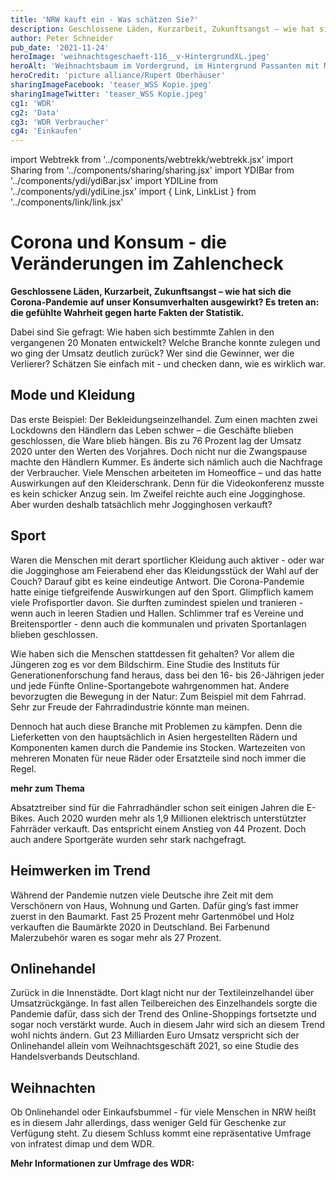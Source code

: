 ```yaml
---
title: 'NRW kauft ein - Was schätzen Sie?'
description: Geschlossene Läden, Kurzarbeit, Zukunftsangst – wie hat sich die Corona-Pandemie auf unser Konsumverhalten ausgewirkt? Es treten an: die gefühlte Wahrheit gegen harte Fakten der Statistik. Bei "Was schätzen Sie..." ist ihre einschätzung gefragt.
author: Peter Schneider
pub_date: '2021-11-24'
heroImage: 'weihnachtsgeschaeft-116__v-HintergrundXL.jpeg'
heroAlt: 'Weihnachtsbaum im Vordergrund, im Hintergrund Passanten mit Mund-Nasen-Maske'
heroCredit: 'picture alliance/Rupert Oberhäuser'
sharingImageFacebook: 'teaser_WSS Kopie.jpeg'
sharingImageTwitter: 'teaser_WSS Kopie.jpeg'
cg1: 'WDR'
cg2: 'Data'
cg3: 'WDR Verbraucher'
cg4: 'Einkaufen'
---
```


import Webtrekk from '../components/webtrekk/webtrekk.jsx'
import Sharing from '../components/sharing/sharing.jsx'
import YDIBar from '../components/ydi/ydiBar.jsx'
import YDILine from '../components/ydi/ydiLine.jsx'
import { Link, LinkList } from '../components/link/link.jsx'

# Corona und Konsum - die Veränderungen im Zahlencheck

**Geschlossene Läden, Kurzarbeit, Zukunftsangst – wie hat sich die Corona-Pandemie auf unser Konsumverhalten ausgewirkt? Es treten an: die gefühlte Wahrheit gegen harte Fakten der Statistik.**

Dabei sind Sie gefragt: Wie haben sich bestimmte Zahlen in den vergangenen 20 Monaten entwickelt? Welche Branche konnte zulegen und wo ging der Umsatz deutlich zurück? Wer sind die Gewinner, wer die Verlierer? Schätzen Sie einfach mit - und checken dann, wie es wirklich war.

## Mode und Kleidung

Das erste Beispiel: Der Bekleidungseinzelhandel. Zum einen machten zwei Lockdowns den Händlern das Leben schwer – die Geschäfte blieben geschlossen, die Ware blieb hängen. Bis zu 76 Prozent lag der Umsatz 2020 unter den Werten des Vorjahres. Doch nicht nur die Zwangspause machte den Händlern Kummer. Es änderte sich nämlich auch die Nachfrage der Verbraucher. Viele Menschen arbeiteten im Homeoffice – und das hatte Auswirkungen auf den Kleiderschrank. Denn für die Videokonferenz musste es kein schicker Anzug sein. Im Zweifel reichte auch eine Jogginghose. Aber wurden deshalb tatsächlich mehr Jogginghosen verkauft?

<YDIBar name="jogginghosen"/>

## Sport

Waren die Menschen mit derart sportlicher Kleidung auch aktiver - oder war die Jogginghose am Feierabend eher das Kleidungsstück der Wahl auf der Couch? Darauf gibt es keine eindeutige Antwort. Die Corona-Pandemie hatte einige tiefgreifende Auswirkungen auf den Sport. Glimpflich kamem viele Profisportler davon. Sie durften zumindest spielen und tranieren - wenn auch in leeren Stadien und Hallen. Schlimmer traf es Vereine und Breitensportler - denn auch die kommunalen und privaten Sportanlagen blieben geschlossen.

<YDIBar name="fitnessstudios"/>

Wie haben sich die Menschen stattdessen fit gehalten? Vor allem die Jüngeren zog es vor dem Bildschirm. Eine Studie des Instituts für Generationenforschung fand heraus, dass bei den 16- bis 26-Jährigen jeder und jede Fünfte Online-Sportangebote wahrgenommen hat. Andere bevorzugten die Bewegung in der Natur: Zum Beispiel mit dem Fahrrad. Sehr zur Freude der Fahrradindustrie könnte man meinen.

<YDILine name="fahrraeder"/>

Dennoch hat auch diese Branche mit Problemen zu kämpfen. Denn die Lieferketten von den hauptsächlich in Asien hergestellten Rädern und Komponenten kamen durch die Pandemie ins Stocken. Wartezeiten von mehreren Monaten für neue Räder oder Ersatzteile sind noch immer die Regel.

**mehr zum Thema**
<Link title="Lieferengpässe: Mit diesen Geschenken könnte es zu Weihnachten eng werden" href="https://www1.wdr.de/nachrichten/lieferprobleme-weihnachten-geschenke-produkte-100.html" />

Absatztreiber sind für die Fahrradhändler schon seit einigen Jahren die E-Bikes. Auch 2020 wurden mehr als 1,9 Millionen elektrisch unterstützter Fahrräder verkauft. Das entspricht einem Anstieg von 44 Prozent. Doch auch andere Sportgeräte wurden sehr stark nachgefragt.

<YDIBar name="sportgeraete"/>

## Heimwerken im Trend

Während der Pandemie nutzen viele Deutsche ihre Zeit mit dem Verschönern von Haus, Wohnung und Garten. Dafür ging’s fast immer zuerst in den Baumarkt. Fast 25 Prozent mehr Gartenmöbel und Holz verkauften die Baumärkte 2020 in Deutschland. Bei Farbenund Malerzubehör waren es sogar mehr als 27 Prozent.

<YDILine name="baumaerkte"/>

## Onlinehandel

Zurück in die Innenstädte. Dort klagt nicht nur der Textileinzelhandel über Umsatzrückgänge. In fast allen Teilbereichen des Einzelhandels sorgte die Pandemie dafür, dass sich der Trend des Online-Shoppings fortsetzte und sogar noch verstärkt wurde. Auch in diesem Jahr wird sich an diesem Trend wohl nichts ändern. Gut 23 Milliarden Euro Umsatz verspricht sich der Onlinehandel allein vom Weihnachtsgeschäft 2021, so eine Studie des Handelsverbands Deutschland.

<YDILine name="weihnachten"/>

## Weihnachten

Ob Onlinehandel oder Einkaufsbummel - für viele Menschen in NRW heißt es in diesem Jahr allerdings, dass weniger Geld für Geschenke zur Verfügung steht. Zu diesem Schluss kommt eine repräsentative Umfrage von infratest dimap und dem WDR. 

<YDIBar name="umfrage"/>

**Mehr Informationen zur Umfrage des WDR:** 
<Link title="Umfrage: Jeder Fünfte spart bei Weihnachtsgeschenken?" href="http://cmsph2-wdr.wdr.de:8080/system/previewWrapper.jsp?sophoraid=weihnachten-umfrage-konsum-100" />

<Sharing twitter facebook mail whatsapp telegram reddit xing linkedin />

